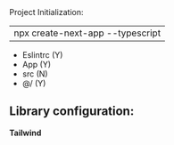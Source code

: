 <div style="color: '#1877f2'">Project Initialization:</div>

<table>
  <tr>
    <td>npx create-next-app --typescript</td>
  </tr>
</table>

-  Eslintrc (Y)
-  App (Y)
-  src (N)
-  @/ (Y)

## Library configuration:

**Tailwind**
